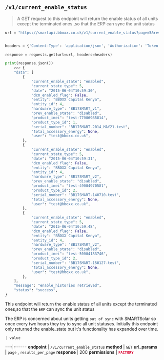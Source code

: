 ## `/v1/current_enable_status`

> A GET request to this endpoint will return the enable status of all units except the terminated ones ,so that the ERP can sync the unit status

```python
url = "https://smartapi.bboxx.co.uk/v1/current_enable_status?page=5&results_per_page=3"


headers = {'Content-Type': 'application/json', 'Authorization': 'Token token=A_VALID_TOKEN'}

response = requests.get(url=url, headers=headers)

print(response.json())
    >>> {
    "data": [
        {
            "current_enable_state": "enabled",
            "current_state_type": 5,
            "date": "2015-06-04T10:59:30",
            "dcm_enabled_flag": False,
            "entity": "BBOXX Capital Kenya",
            "entity_id": 4,
            "hardware_type": "BB17SMART_v1",
            "prev_enable_state": "disabled",
            "product_imei": "test-77006985814",
            "product_type_id": 1,
            "serial_number": "BB17SMART-2014_MAY21-test",
            "total_accessory_energy": None,
            "user": "test@bboxx.co.uk",
        },
        {
            "current_enable_state": "enabled",
            "current_state_type": 5,
            "date": "2015-06-04T10:59:31",
            "dcm_enabled_flag": False,
            "entity": "BBOXX Capital Kenya",
            "entity_id": 4,
            "hardware_type": "BB17SMART_v2",
            "prev_enable_state": "disabled",
            "product_imei": "test-49004970581",
            "product_type_id": 2,
            "serial_number": "BB17SMART-140710-test",
            "total_accessory_energy": None,
            "user": "test@bboxx.co.uk",
        },
        {
            "current_enable_state": "enabled",
            "current_state_type": 5,
            "date": "2015-06-04T10:59:48",
            "dcm_enabled_flag": False,
            "entity": "BBOXX Capital Kenya",
            "entity_id": 4,
            "hardware_type": "BB17SMART_v2",
            "prev_enable_state": "disabled",
            "product_imei": "test-50004183746",
            "product_type_id": 2,
            "serial_number": "BB17SMART-150127-test",
            "total_accessory_energy": None,
            "user": "test@bboxx.co.uk",
        },
    ],
    "message": "enable_histories retrieved",
    "status": "success",
}

```

This endpoint will return the enable status of all units except the terminated ones,so that the `ERP` can sync the unit status

The ERP is concerned about units getting `out of sync` with SMARTSolar so once
    every two hours they try to sync all unit statuses. Initially this endpoint only
    returned the enable_state but it's functionality has expanded over time.

    | value
---:|:------
__endpoint__ | `/v1/current_enable_status`
__method__ | `GET`
__url_params__ | `page` , `results_per_page`
__response__ | 200
__permissions__ | <font color="Crimson">__`FACTORY`__</font>

